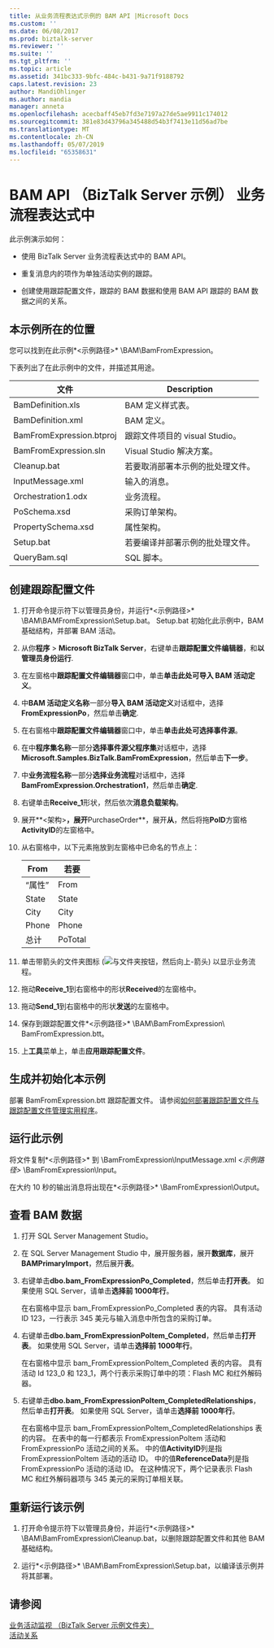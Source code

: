```yaml
---
title: 从业务流程表达式示例的 BAM API |Microsoft Docs
ms.custom: ''
ms.date: 06/08/2017
ms.prod: biztalk-server
ms.reviewer: ''
ms.suite: ''
ms.tgt_pltfrm: ''
ms.topic: article
ms.assetid: 341bc333-9bfc-484c-b431-9a71f9188792
caps.latest.revision: 23
author: MandiOhlinger
ms.author: mandia
manager: anneta
ms.openlocfilehash: acecbaff45eb7fd3e7197a27de5ae9911c174012
ms.sourcegitcommit: 381e83d43796a345488d54b3f7413e11d56ad7be
ms.translationtype: MT
ms.contentlocale: zh-CN
ms.lasthandoff: 05/07/2019
ms.locfileid: "65358631"
---
```

# <a name="bam-api-from-an-orchestration-expression-biztalk-server-sample"></a>BAM API （BizTalk Server 示例） 业务流程表达式中
此示例演示如何：  
  
-   使用 BizTalk Server 业务流程表达式中的 BAM API。  
  
-   重复消息内的项作为单独活动实例的跟踪。  
  
-   创建使用跟踪配置文件，跟踪的 BAM 数据和使用 BAM API 跟踪的 BAM 数据之间的关系。  
  
## <a name="where-to-find-this-sample"></a>本示例所在的位置  
 您可以找到在此示例*\<示例路径\>* \BAM\BamFromExpression。  
  
 下表列出了在此示例中的文件，并描述其用途。  
  
|文件|Description|  
|----------|-----------------|  
|BamDefinition.xls|BAM 定义样式表。|  
|BamDefinition.xml|BAM 定义。|  
|BamFromExpression.btproj|跟踪文件项目的 visual Studio。|  
|BamFromExpression.sln|Visual Studio 解决方案。|  
|Cleanup.bat|若要取消部署本示例的批处理文件。|  
|InputMessage.xml|输入的消息。|  
|Orchestration1.odx|业务流程。|  
|PoSchema.xsd|采购订单架构。|  
|PropertySchema.xsd|属性架构。|  
|Setup.bat|若要编译并部署示例的批处理文件。|  
|QueryBam.sql|SQL 脚本。|  
  
## <a name="create-the-tracking-profile"></a>创建跟踪配置文件  
  
1.  打开命令提示符下以管理员身份，并运行*\<示例路径\>* \BAM\BAMFromExpression\Setup.bat。 Setup.bat 初始化此示例中，BAM 基础结构，并部署 BAM 活动。  
  
2.  从你**程序** > **Microsoft BizTalk Server**，右键单击**跟踪配置文件编辑器**，和**以管理员身份运行**.
  
3.  在左窗格中**跟踪配置文件编辑器**窗口中，单击**单击此处可导入 BAM 活动定义**。  
  
4.  中**BAM 活动定义名称**一部分**导入 BAM 活动定义**对话框中，选择**FromExpressionPo**，然后单击**确定**.  
  
5.  在右窗格中**跟踪配置文件编辑器**窗口中，单击**单击此处可选择事件源**。  
  
6.  在中**程序集名称**一部分**选择事件源父程序集**对话框中，选择**Microsoft.Samples.BizTalk.BamFromExpression**，然后单击**下一步**。  
  
7.  中**业务流程名称**一部分**选择业务流程**对话框中，选择**BamFromExpression.Orchestration1**，然后单击**确定**.  
  
8.  右键单击**Receive_1**形状，然后依次**消息负载架构**。  
  
9. 展开**\<架构\>**，展开**PurchaseOrder**，展开**从**，然后将拖**PoID**方窗格**ActivityID**的左窗格中。  
  
10. 从右窗格中，以下元素拖放到左窗格中已命名的节点上：  
  
    |From|若要|  
    |----------|--------|  
    |“属性”|From|  
    |State|State|  
    |City|City|  
    |Phone|Phone|  
    |总计|PoTotal|  
  
11. 单击带箭头的文件夹图标 (![与文件夹按钮，然后向上&#45;箭头](../core/media/abccd08b-2b01-49c6-80ed-a032bbbd10d4.gif "abccd08b-2b01-49c6-80ed-a032bbbd10d4")) 以显示业务流程。  
  
12. 拖动**Receive_1**到右窗格中的形状**Received**的左窗格中。  
  
13. 拖动**Send_1**到右窗格中的形状**发送**的左窗格中。  
  
14. 保存到跟踪配置文件*\<示例路径\>* \BAM\BamFromExpression\ BamFromExpression.btt。  
  
15. 上**工具**菜单上，单击**应用跟踪配置文件**。  
  
## <a name="build-and-initialize-this-sample"></a>生成并初始化本示例  
  
部署 BamFromExpression.btt 跟踪配置文件。 请参阅[如何部署跟踪配置文件与跟踪配置文件管理实用程序](../core/how-to-deploy-tracking-profiles-with-the-tracking-profiles-management-utility.md)。  
  
## <a name="run-this-sample"></a>运行此示例  
  
将文件复制*\<示例路径\>* 到 \BamFromExpression\InputMessage.xml *\<示例路径\>* \BamFromExpression\Input。  
  
在大约 10 秒的输出消息将出现在*\<示例路径\>* \BamFromExpression\Output。  
  
## <a name="view-the-bam-data"></a>查看 BAM 数据  
  
1.  打开 SQL Server Management Studio。  
  
2.  在 SQL Server Management Studio 中，展开服务器，展开**数据库**，展开**BAMPrimaryImport**，然后展开**表**。  
  
3.  右键单击**dbo.bam_FromExpressionPo_Completed**，然后单击**打开表**。 如果使用 SQL Server，请单击**选择前 1000年行**。  
  
     在右窗格中显示 bam_FromExpressionPo_Completed 表的内容。 具有活动 ID 123，一行表示 345 美元与输入消息中所包含的采购订单。  
  
4.  右键单击**dbo.bam_FromExpressionPoItem_Completed**，然后单击**打开表**。 如果使用 SQL Server，请单击**选择前 1000年行**。  
  
     在右窗格中显示 bam_FromExpressionPoItem_Completed 表的内容。 具有活动 Id 123_0 和 123_1，两个行表示采购订单中的项：Flash MC 和红外解码器。  
  
5.  右键单击**dbo.bam_FromExpressionPoItem_CompletedRelationships**，然后单击**打开表**。 如果使用 SQL Server，请单击**选择前 1000年行**。  
  
     在右窗格中显示 bam_FromExpressionPoItem_CompletedRelationships 表的内容。 在表中的每一行都表示 FromExpressionPoItem 活动和 FromExpressionPo 活动之间的关系。 中的值**ActivityID**列是指 FromExpressionPoItem 活动的活动 ID。 中的值**ReferenceData**列是指 FromExpressionPo 活动的活动 ID。 在这种情况下，两个记录表示 Flash MC 和红外解码器项与 345 美元的采购订单相关联。  
  
## <a name="re-run-the-sample"></a>重新运行该示例  
  
1.  打开命令提示符下以管理员身份，并运行*\<示例路径\>* \BAM\BamFromExpression\Cleanup.bat，以删除跟踪配置文件和其他 BAM 基础结构。 
  
2.  运行*\<示例路径\>* \BAM\BamFromExpression\Setup.bat，以编译该示例并将其部署。  
  
## <a name="see-also"></a>请参阅  
 [业务活动监视 （BizTalk Server 示例文件夹）](../core/business-activity-monitoring-biztalk-server-samples-folder.md)   
 [活动关系](../core/activity-relationships.md)